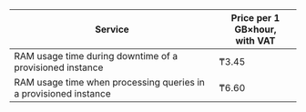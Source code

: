 | Service | Price per 1 GB×hour, <br>with VAT |
| ---- | ---- |
| RAM usage time during downtime of a provisioned instance | ₸3.45 |
| RAM usage time when processing queries in a provisioned instance | ₸6.60 |
